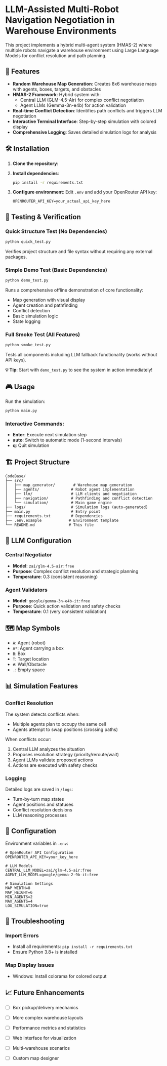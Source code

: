 # LLM-Assisted Multi-Robot Navigation Negotiation in Warehouse Environments

This project implements a hybrid multi-agent system (HMAS-2) where multiple robots navigate a warehouse environment using Large Language Models for conflict resolution and path planning.

## 🚀 Features

- **Random Warehouse Map Generation**: Creates 8x6 warehouse maps with agents, boxes, targets, and obstacles
- **HMAS-2 Framework**: Hybrid system with:
  - Central LLM (GLM-4.5-Air) for complex conflict negotiation
  - Agent LLMs (Gemma-3n-e4b) for action validation
- **Real-time Conflict Detection**: Identifies path conflicts and triggers LLM negotiation
- **Interactive Terminal Interface**: Step-by-step simulation with colored display
- **Comprehensive Logging**: Saves detailed simulation logs for analysis

## 🛠️ Installation

1. **Clone the repository**:

2. **Install dependencies**:
   ```cmd
   pip install -r requirements.txt
   ```

3. **Configure environment**:
   Edit `.env` and add your OpenRouter API key:
   ```
   OPENROUTER_API_KEY=your_actual_api_key_here
   ```

## 🧪 Testing & Verification


### Quick Structure Test (No Dependencies)
```cmd
python quick_test.py
```
Verifies project structure and file syntax without requiring any external packages.

### Simple Demo Test (Basic Dependencies)
```cmd
python demo_test.py
```
Runs a comprehensive offline demonstration of core functionality:
- Map generation with visual display
- Agent creation and pathfinding  
- Conflict detection
- Basic simulation logic
- State logging

### Full Smoke Test (All Features)
```cmd
python smoke_test.py
```
Tests all components including LLM fallback functionality (works without API keys).

**💡 Tip**: Start with `demo_test.py` to see the system in action immediately!

## 🎮 Usage

Run the simulation:
```cmd
python main.py
```

### Interactive Commands:
- **Enter**: Execute next simulation step
- **auto**: Switch to automatic mode (1-second intervals)
- **q**: Quit simulation

## 🏗️ Project Structure

```
CodeBase/
├── src/
│   ├── map_generator/        # Warehouse map generation
│   ├── agents/              # Robot agent implementation
│   ├── llm/                 # LLM clients and negotiation
│   ├── navigation/          # Pathfinding and conflict detection
│   └── simulation/          # Main game engine
├── logs/                    # Simulation logs (auto-generated)
├── main.py                  # Entry point
├── requirements.txt         # Dependencies
├── .env.example            # Environment template
└── README.md               # This file
```

## 🤖 LLM Configuration

### Central Negotiator
- **Model**: `zai/glm-4.5-air:free`
- **Purpose**: Complex conflict resolution and strategic planning
- **Temperature**: 0.3 (consistent reasoning)

### Agent Validators
- **Model**: `google/gemma-3n-e4b-it:free`
- **Purpose**: Quick action validation and safety checks
- **Temperature**: 0.1 (very consistent validation)

## 🗺️ Map Symbols

- `A`: Agent (robot)
- `A*`: Agent carrying a box
- `B`: Box
- `T`: Target location
- `#`: Wall/Obstacle
- `.`: Empty space

## 📊 Simulation Features

### Conflict Resolution
The system detects conflicts when:
- Multiple agents plan to occupy the same cell
- Agents attempt to swap positions (crossing paths)

When conflicts occur:
1. Central LLM analyzes the situation
2. Proposes resolution strategy (priority/reroute/wait)
3. Agent LLMs validate proposed actions
4. Actions are executed with safety checks

### Logging
Detailed logs are saved in `/logs`:
- Turn-by-turn map states
- Agent positions and statuses
- Conflict resolution decisions
- LLM reasoning processes

## 🔧 Configuration

Environment variables in `.env`:
```env
# OpenRouter API Configuration
OPENROUTER_API_KEY=your_key_here

# LLM Models
CENTRAL_LLM_MODEL=zai/glm-4.5-air:free
AGENT_LLM_MODEL=google/gemma-2-9b-it:free

# Simulation Settings
MAP_WIDTH=8
MAP_HEIGHT=6
MIN_AGENTS=2
MAX_AGENTS=4
LOG_SIMULATION=true
```

## 🚨 Troubleshooting

### Import Errors
- Install all requirements: `pip install -r requirements.txt`
- Ensure Python 3.8+ is installed

### Map Display Issues
- Windows: Install colorama for colored output

## 📈 Future Enhancements

- [ ] Box pickup/delivery mechanics
- [ ] More complex warehouse layouts
- [ ] Performance metrics and statistics
- [ ] Web interface for visualization
- [ ] Multi-warehouse scenarios
- [ ] Custom map designer


